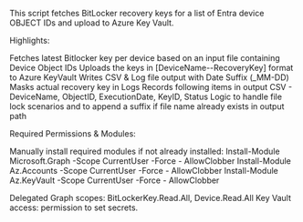 This script fetches BitLocker recovery keys for a list of Entra device OBJECT IDs and upload to Azure Key Vault.

Highlights:

Fetches latest Bitlocker key per device based on an input file containing Device Object IDs
Uploads the keys in [DeviceName--RecoveryKey] format to Azure KeyVault
Writes CSV & Log file output with Date Suffix (_MM-DD)
Masks actual recovery key in Logs
Records following items in output CSV - DeviceName, ObjectID, ExecutionDate, KeyID, Status
Logic to handle file lock scenarios and to append a suffix if file name already exists in output path

Required Permissions & Modules:

Manually install required modules if not already installed:
  Install-Module Microsoft.Graph -Scope CurrentUser -Force - AllowClobber
  Install-Module Az.Accounts     -Scope CurrentUser -Force - AllowClobber
  Install-Module Az.KeyVault     -Scope CurrentUser -Force - AllowClobber

Delegated Graph scopes: BitLockerKey.Read.All, Device.Read.All
Key Vault access: permission to set secrets.
